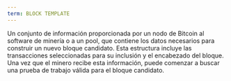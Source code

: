 ```yaml
---
term: BLOCK TEMPLATE
---
```


Un conjunto de información proporcionada por un nodo de Bitcoin al software de minería o a un pool, que contiene los datos necesarios para construir un nuevo bloque candidato. Esta estructura incluye las transacciones seleccionadas para su inclusión y el encabezado del bloque. Una vez que el minero recibe esta información, puede comenzar a buscar una prueba de trabajo válida para el bloque candidato.